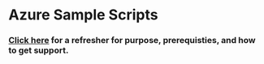 # Azure Sample Scripts

### [Click here](/README.md) for a refresher for purpose, prerequisties, and how to get support.